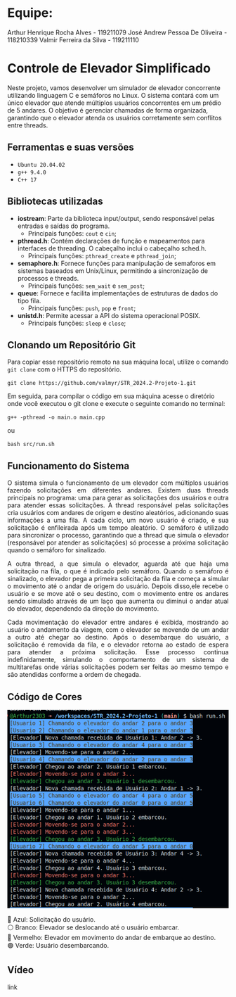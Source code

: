 # Equipe: 

Arthur Henrique Rocha Alves     - 119211079
José Andrew Pessoa De Oliveira  - 118210339
Valmir Ferreira da Silva        - 119211110
        
# Controle de Elevador Simplificado

Neste projeto, vamos desenvolver um simulador de elevador concorrente utilizando linguagem C e semáforos no Linux. O sistema contará com um único elevador que atende múltiplos usuários concorrentes em um prédio de 5 andares. O objetivo é gerenciar chamadas de forma organizada, garantindo que o elevador atenda os usuários corretamente sem conflitos entre threads.

## Ferramentas e suas versões
 * `Ubuntu 20.04.02` 
 * `g++ 9.4.0`
 * `C++ 17`
  

## Bibliotecas utilizadas
  * **iostream**: Parte da biblioteca input/output, sendo responsável pelas entradas e saídas do programa.
    * Principais funções: `cout` e `cin`;
  * **pthread.h**: Contém declarações de função e mapeamentos para interfaces de threading. O cabeçalho inclui o cabeçalho sched.h.
    * Principais funções: `pthread_create` e `pthread_join`;
  * **semaphore.h**: Fornece funções para manipulação de semaforos em sistemas baseados em Unix/Linux, permitindo a sincronização de processos e threads.
    * Principais funções: `sem_wait` e `sem_post`;
  * **queue**: Fornece e facilita implementações de estruturas de dados do tipo fila.
    * Principais funções: `push`, `pop` e `front`;
  * **unistd.h**: Permite acessar a API do sistema operacional POSIX.
    * Principais funções: `sleep` e `close`;

## Clonando um Repositório Git

Para copiar esse repositório remoto na sua máquina local, utilize o comando `git clone` com o HTTPS do repositório.

```
git clone https://github.com/valmyr/STR_2024.2-Projeto-1.git
```

Em seguida, para compilar o código em sua máquina acesse o diretório onde você executou o git clone e execute o seguinte comando no terminal: 
```
g++ -pthread -o main.o main.cpp
```
ou
```
bash src/run.sh
```

## Funcionamento do Sistema

<p align="justify"> O sistema simula o funcionamento de um elevador com múltiplos usuários fazendo solicitações em diferentes andares. Existem duas threads principais no programa: uma para gerar as solicitações dos usuários e outra para atender essas solicitações. A thread responsável pelas solicitações cria usuários com andares de origem e destino aleatórios, adicionando suas informações a uma fila. A cada ciclo, um novo usuário é criado, e sua solicitação é enfileirada após um tempo aleatório. O semáforo é utilizado para sincronizar o processo, garantindo que a 
thread que simula o elevador (responsável por atender as solicitações) só processe a próxima solicitação quando o semáforo for sinalizado. </p>

<p align="justify">  A outra thread, a que simula o elevador, aguarda até que haja uma solicitação na fila, o que é indicado pelo semáforo. Quando o semáforo é sinalizado, o elevador pega a primeira solicitação da fila e começa a simular o movimento até o andar de origem do usuário. Depois disso,ele recebe o usuário e se move até o seu destino, com o movimento entre os andares sendo simulado através de um laço que aumenta ou diminui o andar atual do elevador, dependendo da direção do movimento.</p>

<p align="justify"> Cada movimentação do elevador entre andares é exibida, mostrando ao usuário o andamento da viagem, com o elevador se movendo de um andar a outro até chegar ao destino. Após o desembarque do usuário, a solicitação é removida da fila, e o elevador 
retorna ao estado de espera para atender a próxima solicitação. Esse processo continua indefinidamente, simulando o comportamento de um sistema de multitarefas onde várias solicitações podem ser feitas ao mesmo tempo e são atendidas conforme a ordem de 
chegada. </p>

## Código de Cores

<p align="center">
  <img src=https://github.com/valmyr/STR_2024.2-Projeto-1/blob/main/Img/OutputSTR24_2.png alt="Saída do programa."/>
</p>

🔵 Azul: Solicitação do usuário. \
⚪ Branco: Elevador se deslocando até o usuário embarcar. \
🔴 Vermelho: Elevador em movimento do andar de embarque ao destino. \
🟢 Verde: Usuário desembarcando.

## Vídeo
link
